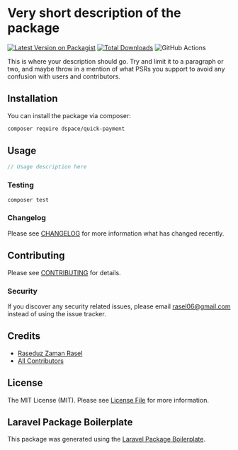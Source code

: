 # Very short description of the package

[![Latest Version on Packagist](https://img.shields.io/packagist/v/dspace/quick-payment.svg?style=flat-square)](https://packagist.org/packages/dspace/quick-payment)
[![Total Downloads](https://img.shields.io/packagist/dt/dspace/quick-payment.svg?style=flat-square)](https://packagist.org/packages/dspace/quick-payment)
![GitHub Actions](https://github.com/dspace/quick-payment/actions/workflows/main.yml/badge.svg)

This is where your description should go. Try and limit it to a paragraph or two, and maybe throw in a mention of what PSRs you support to avoid any confusion with users and contributors.

## Installation

You can install the package via composer:

```bash
composer require dspace/quick-payment
```

## Usage

```php
// Usage description here
```

### Testing

```bash
composer test
```

### Changelog

Please see [CHANGELOG](CHANGELOG.md) for more information what has changed recently.

## Contributing

Please see [CONTRIBUTING](CONTRIBUTING.md) for details.

### Security

If you discover any security related issues, please email rasel06@gmail.com instead of using the issue tracker.

## Credits

-   [Raseduz Zaman Rasel](https://github.com/dspace)
-   [All Contributors](../../contributors)

## License

The MIT License (MIT). Please see [License File](LICENSE.md) for more information.

## Laravel Package Boilerplate

This package was generated using the [Laravel Package Boilerplate](https://laravelpackageboilerplate.com).
